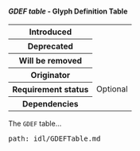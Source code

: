 <h4 id="GDEF"><dfn>GDEF table</dfn> - Glyph Definition Table</h4>

<table>
    <tr><th>Introduced</th> <td> </td> </tr>
    <tr><th>Deprecated</th> <td> </td> </tr>
    <tr><th>Will be removed</th> <td> </td> </tr>
    <tr><th>Originator</th> <td> </td> </tr>
    <tr><th>Requirement status</th> <td> Optional</td> </tr>
    <tr><th>Dependencies</th> <td> </td> </tr>
</table>

The `GDEF` table...

<pre class=include>path: idl/GDEFTable.md</pre>


